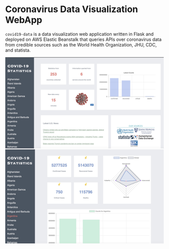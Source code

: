 
# Coronavirus Data Visualization WebApp

`covid19-data` is a data visualization web application written in Flask and deployed on AWS Elastic Beanstalk that queries APIs over coronavirus data from credible sources such as the World Health Organization, JHU, CDC, and statista. 

![](static/home.jpeg)
![](static/country.jpeg)

